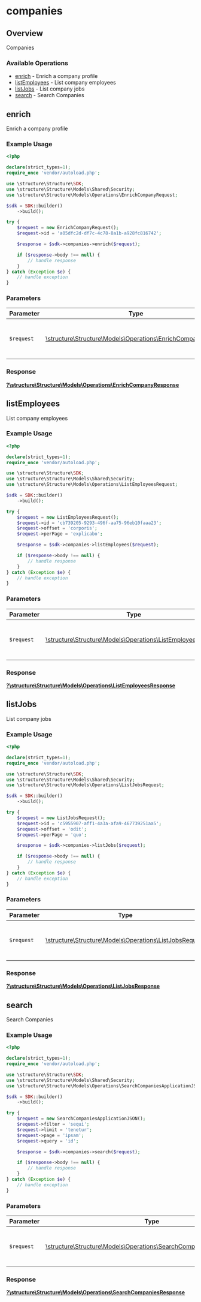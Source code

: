 # companies

## Overview

Companies

### Available Operations

* [enrich](#enrich) - Enrich a company profile
* [listEmployees](#listemployees) - List company employees
* [listJobs](#listjobs) - List company jobs
* [search](#search) - Search Companies

## enrich

Enrich a company profile

### Example Usage

```php
<?php

declare(strict_types=1);
require_once 'vendor/autoload.php';

use \structure\Structure\SDK;
use \structure\Structure\Models\Shared\Security;
use \structure\Structure\Models\Operations\EnrichCompanyRequest;

$sdk = SDK::builder()
    ->build();

try {
    $request = new EnrichCompanyRequest();
    $request->id = 'a05dfc2d-df7c-4c78-8a1b-a928fc816742';

    $response = $sdk->companies->enrich($request);

    if ($response->body !== null) {
        // handle response
    }
} catch (Exception $e) {
    // handle exception
}
```

### Parameters

| Parameter                                                                                                      | Type                                                                                                           | Required                                                                                                       | Description                                                                                                    |
| -------------------------------------------------------------------------------------------------------------- | -------------------------------------------------------------------------------------------------------------- | -------------------------------------------------------------------------------------------------------------- | -------------------------------------------------------------------------------------------------------------- |
| `$request`                                                                                                     | [\structure\Structure\Models\Operations\EnrichCompanyRequest](../../models/operations/EnrichCompanyRequest.md) | :heavy_check_mark:                                                                                             | The request object to use for the request.                                                                     |


### Response

**[?\structure\Structure\Models\Operations\EnrichCompanyResponse](../../models/operations/EnrichCompanyResponse.md)**


## listEmployees

List company employees

### Example Usage

```php
<?php

declare(strict_types=1);
require_once 'vendor/autoload.php';

use \structure\Structure\SDK;
use \structure\Structure\Models\Shared\Security;
use \structure\Structure\Models\Operations\ListEmployeesRequest;

$sdk = SDK::builder()
    ->build();

try {
    $request = new ListEmployeesRequest();
    $request->id = 'cb739205-9293-496f-aa75-96eb10faaa23';
    $request->offset = 'corporis';
    $request->perPage = 'explicabo';

    $response = $sdk->companies->listEmployees($request);

    if ($response->body !== null) {
        // handle response
    }
} catch (Exception $e) {
    // handle exception
}
```

### Parameters

| Parameter                                                                                                      | Type                                                                                                           | Required                                                                                                       | Description                                                                                                    |
| -------------------------------------------------------------------------------------------------------------- | -------------------------------------------------------------------------------------------------------------- | -------------------------------------------------------------------------------------------------------------- | -------------------------------------------------------------------------------------------------------------- |
| `$request`                                                                                                     | [\structure\Structure\Models\Operations\ListEmployeesRequest](../../models/operations/ListEmployeesRequest.md) | :heavy_check_mark:                                                                                             | The request object to use for the request.                                                                     |


### Response

**[?\structure\Structure\Models\Operations\ListEmployeesResponse](../../models/operations/ListEmployeesResponse.md)**


## listJobs

List company jobs

### Example Usage

```php
<?php

declare(strict_types=1);
require_once 'vendor/autoload.php';

use \structure\Structure\SDK;
use \structure\Structure\Models\Shared\Security;
use \structure\Structure\Models\Operations\ListJobsRequest;

$sdk = SDK::builder()
    ->build();

try {
    $request = new ListJobsRequest();
    $request->id = 'c5955907-aff1-4a3a-afa9-467739251aa5';
    $request->offset = 'odit';
    $request->perPage = 'quo';

    $response = $sdk->companies->listJobs($request);

    if ($response->body !== null) {
        // handle response
    }
} catch (Exception $e) {
    // handle exception
}
```

### Parameters

| Parameter                                                                                            | Type                                                                                                 | Required                                                                                             | Description                                                                                          |
| ---------------------------------------------------------------------------------------------------- | ---------------------------------------------------------------------------------------------------- | ---------------------------------------------------------------------------------------------------- | ---------------------------------------------------------------------------------------------------- |
| `$request`                                                                                           | [\structure\Structure\Models\Operations\ListJobsRequest](../../models/operations/ListJobsRequest.md) | :heavy_check_mark:                                                                                   | The request object to use for the request.                                                           |


### Response

**[?\structure\Structure\Models\Operations\ListJobsResponse](../../models/operations/ListJobsResponse.md)**


## search

Search Companies

### Example Usage

```php
<?php

declare(strict_types=1);
require_once 'vendor/autoload.php';

use \structure\Structure\SDK;
use \structure\Structure\Models\Shared\Security;
use \structure\Structure\Models\Operations\SearchCompaniesApplicationJSON;

$sdk = SDK::builder()
    ->build();

try {
    $request = new SearchCompaniesApplicationJSON();
    $request->filter = 'sequi';
    $request->limit = 'tenetur';
    $request->page = 'ipsam';
    $request->query = 'id';

    $response = $sdk->companies->search($request);

    if ($response->body !== null) {
        // handle response
    }
} catch (Exception $e) {
    // handle exception
}
```

### Parameters

| Parameter                                                                                                                          | Type                                                                                                                               | Required                                                                                                                           | Description                                                                                                                        |
| ---------------------------------------------------------------------------------------------------------------------------------- | ---------------------------------------------------------------------------------------------------------------------------------- | ---------------------------------------------------------------------------------------------------------------------------------- | ---------------------------------------------------------------------------------------------------------------------------------- |
| `$request`                                                                                                                         | [\structure\Structure\Models\Operations\SearchCompaniesApplicationJSON](../../models/operations/SearchCompaniesApplicationJSON.md) | :heavy_check_mark:                                                                                                                 | The request object to use for the request.                                                                                         |


### Response

**[?\structure\Structure\Models\Operations\SearchCompaniesResponse](../../models/operations/SearchCompaniesResponse.md)**

